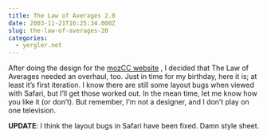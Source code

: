 ```yaml
---
title: The Law of Averages 2.0
date: 2003-11-21T16:25:34.000Z
slug: the-law-of-averages-20
categories:
  - yergler.net
---
```

After doing the design for the [mozCC website][1] , I decided that The Law of Averages needed an overhaul, too. Just in time for my birthday, here it is; at least it’s first iteration. I know there are still some layout bugs when viewed with Safari, but I’ll get those worked out. In the mean time, let me know how you like it (or don’t). But remember, I’m not a designer, and I don’t play on one television.

**UPDATE**: I think the layout bugs in Safari have been fixed. Damn style sheet.

 [1]: http://www.yergler.net/projects/mozcc
